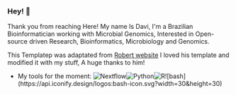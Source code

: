 ### Hey! 👋


Thank you from reaching Here! My name Is Davi, I'm a Brazilian Bioinformatician working with Microbial Genomics, Interested in Open-source driven Research, Bioinformatics, Microbiology and Genomics.

This Templatep was adaptated from [Robert website](robertpetit.com) I loved his template and modified it with my stuff, A huge thanks to him! 

- My tools for the moment: ![Nextflow](https://api.iconify.design/file-icons:nextflow.svg?color=%2327ae60&width=30&height=30)![Python](https://api.iconify.design/logos:python.svg?width=30&height=30)![R](https://api.iconify.design/logos:r-lang.svg?width=30&height=30')![bash](https://api.iconify.design/logos:bash-icon.svg?width=30&height=30)

